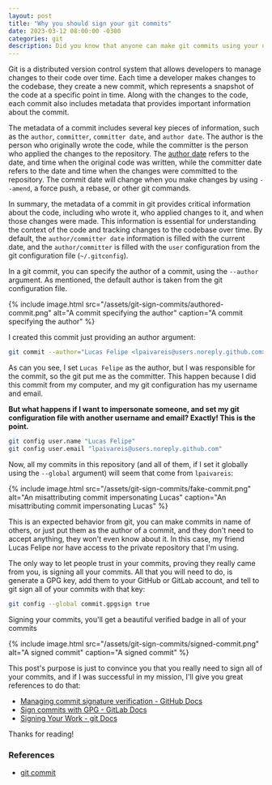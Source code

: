 ```yaml
---
layout: post
title: "Why you should sign your git commits"
date: 2023-03-12 08:00:00 -0300
categories: git 
description: Did you know that anyone can make git commits using your username? I will teach you about some metadata included in each commit, and how someone can use them to impersonate you. 
---
```


Git is a distributed version control system that allows developers to manage changes to their code over time. Each time a developer makes changes to the codebase, they create a new commit, which represents a snapshot of the code at a specific point in time. Along with the changes to the code, each commit also includes metadata that provides important information about the commit.

The metadata of a commit includes several key pieces of information, such as the `author`, `committer`, `committer date`, and `author date`. The author is the person who originally wrote the code, while the committer is the person who applied the changes to the repository. The [author date](https://gustavoaraujo.dev/git/2023/02/28/how-to-hack-github-contributions-graph-specify-the-commit-date.html) refers to the date, and time when the original code was written, while the committer date refers to the date and time when the changes were committed to the repository. The commit date will change when you make changes by using `--amend`, a force push, a rebase, or other git commands.

In summary, the metadata of a commit in git provides critical information about the code, including who wrote it, who applied changes to it, and when those changes were made. This information is essential for understanding the context of the code and tracking changes to the codebase over time. By default, the `author/committer date` information is filled with the current date, and the `author/committer` is filled with the `user` configuration from the git configuration file (`~/.gitconfig`).  

In a git commit, you can specify the author of a commit, using the `--author` argument. As mentioned, the default author is taken from the git configuration file.

{% include image.html src="/assets/git-sign-commits/authored-commit.png" alt="A commit specifying the author" caption="A commit specifying the author" %}

I created this commit just providing an author argument:

```bash
git commit --author="Lucas Felipe <lpaivareis@users.noreply.github.com>"
```
As can you see, I set `Lucas Felipe` as the author, but I was responsible for the commit, so the git put me as the committer. This happen because I did this commit from my computer, and my git configuration has my username and email.

__But what happens if I want to impersonate someone, and set my git configuration file with another username and email? Exactly! This is the point.__

```bash
git config user.name "Lucas Felipe"
git config user.email "lpaivareis@users.noreply.github.com"
```
Now, all my commits in this repository (and all of them, if I set it globally using the `--global` argument) will seem that come from `lpaivareis`:

{% include image.html src="/assets/git-sign-commits/fake-commit.png" alt="An misattributing commit impersonating Lucas" caption="An misattributing commit impersonating Lucas" %}

This is an expected behavior from git, you can make commits in name of others, or just put them as the author of a commit, and they don't need to accept anything, they won't even know about it. In this case, my friend Lucas Felipe nor have access to the private repository that I'm using. 

The only way to let people trust in your commits, proving they really came from you, is signing all your commits. All that you will need to do, is generate a GPG key, add them to your GitHub or GitLab account, and tell to git sign all of your commits with that key:

```bash
git config --global commit.gpgsign true
``````
Signing your commits, you'll get a beautiful verified badge in all of your commits

{% include image.html src="/assets/git-sign-commits/signed-commit.png" alt="A signed commit" caption="A signed commit" %}

This post's purpose is just to convince you that you really need to sign all of your commits, and if I was successful in my mission, I'll give you great references to do that:

- [Managing commit signature verification - GitHub Docs](https://docs.github.com/en/authentication/managing-commit-signature-verification)
- [Sign commits with GPG - GitLab Docs](https://docs.gitlab.com/ee/user/project/repository/gpg_signed_commits/)
- [Signing Your Work - git Docs](https://git-scm.com/book/en/v2/Git-Tools-Signing-Your-Work)

Thanks for reading! 

### References
* [git commit](https://mirrors.edge.kernel.org/pub/software/scm/git/docs/git-commit.html#_commit_information)


